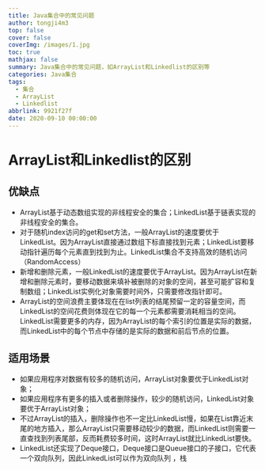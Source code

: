 ```yaml
---
title: Java集合中的常见问题
author: tongji4m3
top: false
cover: false
coverImg: /images/1.jpg
toc: true
mathjax: false
summary: Java集合中的常见问题，如ArrayList和Linkedlist的区别等
categories: Java集合
tags:
  - 集合
  - ArrayList
  - Linkedlist
abbrlink: 9921f27f
date: 2020-09-10 00:00:00
---
```




# ArrayList和Linkedlist的区别

## 优缺点

- ArrayList基于动态数组实现的非线程安全的集合；LinkedList基于链表实现的非线程安全的集合。
- 对于随机index访问的get和set方法，一般ArrayList的速度要优于LinkedList。因为ArrayList直接通过数组下标直接找到元素；LinkedList要移动指针遍历每个元素直到找到为止。LinkedList集合不支持高效的随机访问（RandomAccess）
- 新增和删除元素，一般LinkedList的速度要优于ArrayList。因为ArrayList在新增和删除元素时，要移动数据来填补被删除的对象的空间，甚至可能扩容和复制数组；LinkedList实例化对象需要时间外，只需要修改指针即可。
- ArrayList的空间浪费主要体现在在list列表的结尾预留一定的容量空间，而LinkedList的空间花费则体现在它的每一个元素都需要消耗相当的空间。LinkedList需要更多的内存，因为ArrayList的每个索引的位置是实际的数据，而LinkedList中的每个节点中存储的是实际的数据和前后节点的位置。

## 适用场景

+ 如果应用程序对数据有较多的随机访问，ArrayList对象要优于LinkedList对象；
+ 如果应用程序有更多的插入或者删除操作，较少的随机访问，LinkedList对象要优于ArrayList对象；
+ 不过ArrayList的插入，删除操作也不一定比LinkedList慢，如果在List靠近末尾的地方插入，那么ArrayList只需要移动较少的数据，而LinkedList则需要一直查找到列表尾部，反而耗费较多时间，这时ArrayList就比LinkedList要快。
+ LinkedList还实现了Deque接口，Deque接口是Queue接口的子接口，它代表一个双向队列，因此LinkedList可以作为双向队列 ，栈